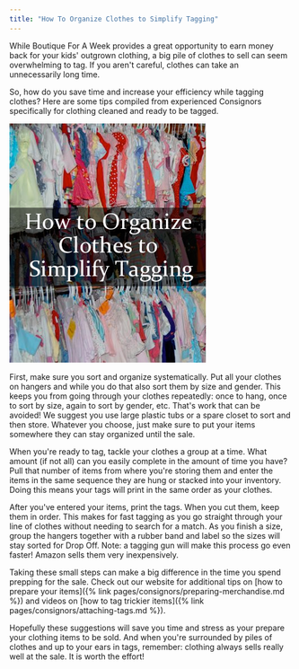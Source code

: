 ```yaml
---
title: "How To Organize Clothes to Simplify Tagging"
---
```


While Boutique For A Week provides a great opportunity to earn money back for your kids' outgrown clothing, a big pile of clothes to sell can seem overwhelming to tag. If you aren't careful, clothes can take an unnecessarily long time.

So, how do you save time and increase your efficiency while tagging clothes? Here are some tips compiled from experienced Consignors specifically for clothing cleaned and ready to be tagged.

![](/img/blog/How-to-Organize-Clothes-to-Simplify-Tagging-copy.png) 

First, make sure you sort and organize systematically. Put all your clothes on hangers and while you do that also sort them by size and gender. This keeps you from going through your clothes repeatedly: once to hang, once to sort by size, again to sort by gender, etc. That's work that can be avoided! We suggest you use large plastic tubs or a spare closet to sort and then store. Whatever you choose, just make sure to put your items somewhere they can stay organized until the sale.

When you're ready to tag, tackle your clothes a group at a time. What amount (if not all) can you easily complete in the amount of time you have? Pull that number of items from where you're storing them and enter the items in the same sequence they are hung or stacked into your inventory. Doing this means your tags will print in the same order as your clothes.

After you've entered your items, print the tags. When you cut them, keep them in order. This makes for fast tagging as you go straight through your line of clothes without needing to search for a match. As you finish a size, group the hangers together with a rubber band and label so the sizes will stay sorted for Drop Off. Note: a tagging gun will make this process go even faster! Amazon sells them very inexpensively.

Taking these small steps can make a big difference in the time you spend prepping for the sale. Check out our website for additional tips on [how to prepare your items]({% link pages/consignors/preparing-merchandise.md %}) and videos on [how to tag trickier items]({% link pages/consignors/attaching-tags.md %}).

Hopefully these suggestions will save you time and stress as your prepare your clothing items to be sold. And when you're surrounded by piles of clothes and up to your ears in tags, remember: clothing always sells really well at the sale. It is worth the effort!
